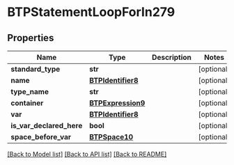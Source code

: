 # BTPStatementLoopForIn279

## Properties
Name | Type | Description | Notes
------------ | ------------- | ------------- | -------------
**standard_type** | **str** |  | [optional] 
**name** | [**BTPIdentifier8**](BTPIdentifier8.md) |  | [optional] 
**type_name** | **str** |  | [optional] 
**container** | [**BTPExpression9**](BTPExpression9.md) |  | [optional] 
**var** | [**BTPIdentifier8**](BTPIdentifier8.md) |  | [optional] 
**is_var_declared_here** | **bool** |  | [optional] 
**space_before_var** | [**BTPSpace10**](BTPSpace10.md) |  | [optional] 

[[Back to Model list]](../README.md#documentation-for-models) [[Back to API list]](../README.md#documentation-for-api-endpoints) [[Back to README]](../README.md)


